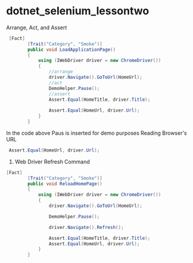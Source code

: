 # dotnet_selenium_lessontwo
Arrange, Act, and Assert
```C#
 [Fact]
        [Trait("Category", "Smoke")]
        public void LoadApplicationPage()
        {
            using (IWebDriver driver = new ChromeDriver())
            {
                //arrange
                driver.Navigate().GoToUrl(HomeUrl); 
                //act
                DemoHelper.Pause();
                //assert
                Assert.Equal(HomeTitle, driver.Title);
                
                Assert.Equal(HomeUrl, driver.Url);
            }
        }
```
In the code above Paus is inserted for demo purposes
Reading Browser's URL
```C#
 Assert.Equal(HomeUrl, driver.Url);
```
1. Web Driver Refresh Command
```C#
[Fact]
        [Trait("Category", "Smoke")]
        public void ReloadHomePage()
        {
            using (IWebDriver driver = new ChromeDriver())
            {
                driver.Navigate().GoToUrl(HomeUrl);

                DemoHelper.Pause();

                driver.Navigate().Refresh();

                Assert.Equal(HomeTitle, driver.Title);
                Assert.Equal(HomeUrl, driver.Url);
            }
        }
```



